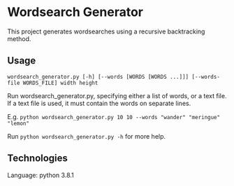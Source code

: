# Wordsearch Generator

This project generates wordsearches using a recursive backtracking method.

## Usage

`wordsearch_generator.py [-h] [--words [WORDS [WORDS ...]]] [--words-file WORDS_FILE] width height`

Run wordsearch_generator.py, specifying either a list of words, or a text file.
If a text file is used, it must contain the words on separate lines.

E.g. `python wordsearch_generator.py 10 10 --words "wander" "meringue" "lemon"`

Run `python wordsearch_generator.py -h` for more help.

## Technologies

Language: python 3.8.1